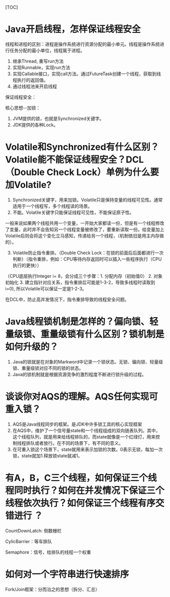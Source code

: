 [TOC]

# Java开启线程，怎样保证线程安全

线程和进程的区别：进程是操作系统进行资源分配的最小单元。线程是操作系统进行任务分配的最小单位，线程属于进程。

1. 继承Thread, 重写run方法
2. 实现Runnable，实现run方法
3. 实现Callable接口，实现call方法。通过FutureTask创建一个线程，获取到线程执行的返回值。
4. 通过线程池来开启线程



保证线程安全：

核心思想--加锁： 

1. JVM提供的锁，也就是Synchronized关键字。
2. JDK提供的各种Lock。



# Volatile和Synchronized有什么区别？Volatile能不能保证线程安全？DCL （Double Check Lock）单例为什么要加Volatile?

1. Synchronized关键字，用来加锁。Volatile只是保持变量的线程可见性。通常适用于一个线程写，多个线程读的场景。
2. 不能。Volatile关键字只能保证线程可见性，不能保证原子性。

一般来说如果两个线程共用一个变量，一开始大家都读一份，但是有一个线程修改了变量，此时并不会告知另一个线程变量被修改了，要重新读取一份。给变量加上Volatile后则会将这个变化立马感知，传递给另一个线程，（机制依旧是用主内存做的）。

3. Volatile防止指令重排。（Double Check Lock：在锁的前面后后面都进行一次判断）（指令重排，例如：CPU等待内存返回时可以插入一些程序执行（CPU执行的更快））

（CPU底层执行Integer i= 8，会分成三个步骤：1. 分配内存（初始值0） 2. 对象初始化 3. 建立指针对应关系，指令重排后可能是1-3-2，导致多线程时读取到i=0), 所以Volatile可以保证一定是1-2-3。

在DCL中，防止高并发情况下，指令重排导致的线程安全问题。



# Java线程锁机制是怎样的？偏向锁、轻量级锁、重量级锁有什么区别？锁机制是如何升级的？

1. Java的锁就是在对象的Markword中记录一个锁状态。无锁、偏向锁、轻量级锁、重量级锁对应不同的锁的状态。
2. Java的锁机制就是根据资源竞争的激烈程度不断进行锁升级的过程。



# 谈谈你对AQS的理解。AQS任何实现可重入锁？

1. AQS是Java线程同步的框架。是JDK中许多锁工具的核心实现框架
2. 在AQS中，维护了一个信号量state和一个线程组成的双向链表队列。其中，这个线程队列，就是用来给线程排队的，而state就像是一个红绿灯，用来控制线程排队或者放行。在不同的场景下，有不同的意义。
3. 在可重入锁这个场景下，state就用来表示加锁的次数。0表示无锁，每加一次锁，state就加1.释放锁state就减1。



# 有A，B，C三个线程，如何保证三个线程同时执行？如何在并发情况下保证三个线程依次执行？如何保证三个线程有序交错进行 ？

CountDownLatch: 倒数栅栏

CylicBarrier：等车排队

Semaphore：信号，给排队的线程一个权重



# 如何对一个字符串进行快速排序

Fork/Join框架：分而治之的思想（拆分、汇总）





